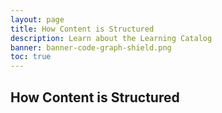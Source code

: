 ```yaml
---
layout: page
title: How Content is Structured
description: Learn about the Learning Catalog
banner: banner-code-graph-shield.png
toc: true
---
```


## How Content is Structured
